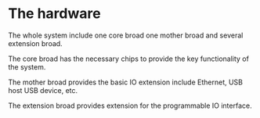 # The hardware
The whole system include one core broad one mother broad and several extension broad.

The core broad has the necessary chips to provide the key functionality of the system.

The mother broad provides the basic IO extension include Ethernet, USB host USB device, etc.

The extension broad provides extension for the programmable IO interface.
